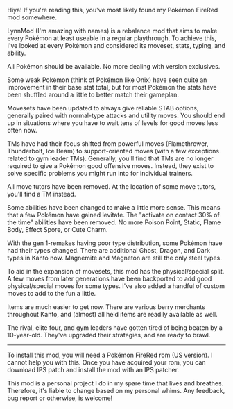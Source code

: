 Hiya! If you're reading this, you've most likely found my Pokémon FireRed mod somewhere.

LynnMod (I'm amazing with names) is a rebalance mod that aims to make every Pokémon at least useable in a regular playthrough. To achieve this, I've looked at every Pokémon and considered its moveset, stats, typing, and ability. 

All Pokémon should be available. No more dealing with version exclusives.

Some weak Pokémon (think of Pokémon like Onix) have seen quite an improvement in their base stat total, but for most Pokémon the stats have been shuffled around a little to better match their gameplan. 

Movesets have been updated to always give reliable STAB options, generally paired with normal-type attacks and utility moves. You should end up in situations where you have to wait tens of levels for good moves less often now.

TMs have had their focus shifted from powerful moves (Flamethrower, Thunderbolt, Ice Beam) to support-oriented moves (with a few exceptions related to gym leader TMs). Generally, you'll find that TMs are no longer required to give a Pokémon good offensive moves. Instead, they exist to solve specific problems you might run into for individual trainers.

All move tutors have been removed. At the location of some move tutors, you'll find a TM instead.

Some abilities have been changed to make a little more sense. This means that a few Pokémon have gained levitate. The "activate on contact 30% of the time" abilities have been removed. No more Poison Point, Static, Flame Body, Effect Spore, or Cute Charm.

With the gen 1-remakes having poor type distribution, some Pokémon have had their types changed. There are additional Ghost, Dragon, and Dark types in Kanto now. Magnemite and Magneton are still the only steel types.

To aid in the expansion of movesets, this mod has the physical/special split. A few moves from later generations have been backported to add good physical/special moves for some types. I've also added a handful of custom moves to add to the fun a little.

Items are much easier to get now. There are various berry merchants throughout Kanto, and (almost) all held items are readily available as well.

The rival, elite four, and gym leaders have gotten tired of being beaten by a 10-year-old. They've upgraded their strategies, and are ready to brawl.

*********************************************************************************************************************************************

To install this mod, you will need a Pokémon FireRed rom (US version). I cannot help you with this. Once you have acquired your rom, you can download IPS patch and install the mod with an IPS patcher.

This mod is a personal project I do in my spare time that lives and breathes. Therefore, it's liable to change based on my personal whims. Any feedback, bug report or otherwise, is welcome!
